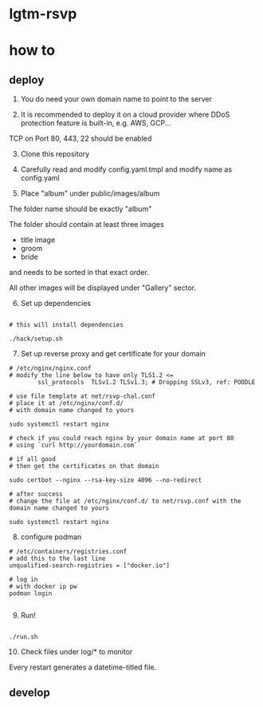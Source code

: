 # lgtm-rsvp

# how to

## deploy


1. You do need your own domain name to point to the server

2. It is recommended to deploy it on a cloud provider where DDoS protection feature is built-in, e.g. AWS, GCP...

TCP on Port 80, 443, 22 should be enabled

3. Clone this repository

4. Carefully read and modify config.yaml.tmpl and modify name as config.yaml

5. Place "album" under public/images/album

The folder name should be exactly "album"

The folder should contain at least three images

- title image
- groom
- bride

and needs to be sorted in that exact order.

All other images will be displayed under "Gallery" sector.

6. Set up dependencies

```shell

# this will install dependencies

./hack/setup.sh

```

7. Set up reverse proxy and get certificate for your domain

```shell
# /etc/nginx/nginx.conf
# modify the line below to have only TLS1.2 <=
        ssl_protocols  TLSv1.2 TLSv1.3; # Dropping SSLv3, ref: POODLE

# use file template at net/rsvp-chal.conf
# place it at /etc/nginx/conf.d/
# with domain name changed to yours

sudo systemctl restart nginx

# check if you could reach nginx by your domain name at port 80
# using `curl http://yourdomain.com`

# if all good
# then get the certificates on that domain

sudo certbot --nginx --rsa-key-size 4096 --no-redirect 

# after success
# change the file at /etc/nginx/conf.d/ to net/rsvp.conf with the domain name changed to yours

sudo systemctl restart nginx

```

8. configure podman

```shell
# /etc/containers/registries.conf
# add this to the last line
unqualified-search-registries = ["docker.io"]

# log in
# with docker ip pw
podman login


```

9. Run!

```shell

./run.sh

```

10. Check files under log/* to monitor

Every restart generates a datetime-titled file.


## develop


